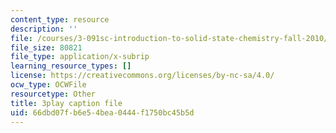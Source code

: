 ```yaml
---
content_type: resource
description: ''
file: /courses/3-091sc-introduction-to-solid-state-chemistry-fall-2010/66dbd07fb6e54bea0444f1750bc45b5d_xu-p6Ffh-A.srt
file_size: 80821
file_type: application/x-subrip
learning_resource_types: []
license: https://creativecommons.org/licenses/by-nc-sa/4.0/
ocw_type: OCWFile
resourcetype: Other
title: 3play caption file
uid: 66dbd07f-b6e5-4bea-0444-f1750bc45b5d
---
```

